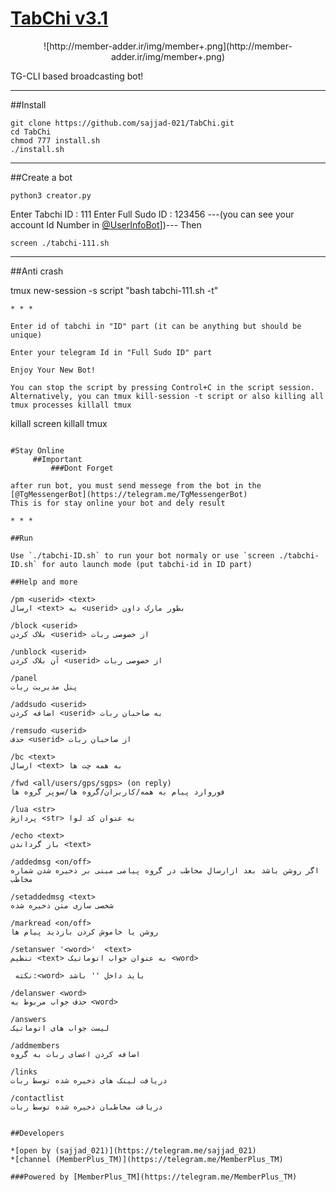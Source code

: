 # [TabChi v3.1](https://telegram.me/MemberPlus_tm)

<p align="center"> ![http://member-adder.ir/img/member+.png](http://member-adder.ir/img/member+.png)

TG-CLI based broadcasting bot!

*******************************************

  ##Install

```
git clone https://github.com/sajjad-021/TabChi.git
cd TabChi
chmod 777 install.sh
./install.sh
```

* * *
 
   ##Create a bot

```
python3 creator.py
```        
Enter Tabchi ID : 111
Enter Full Sudo ID : 123456    ---(you can see your account Id Number in [@UserInfoBot](https://telegram.me/userinfobot)])---
Then
```
screen ./tabchi-111.sh
```

* * * 
         
##Anti crash

tmux new-session -s script "bash tabchi-111.sh -t"
```        
* * *    

Enter id of tabchi in "ID" part (it can be anything but should be unique)

Enter your telegram Id in "Full Sudo ID" part

Enjoy Your New Bot!

You can stop the script by pressing Control+C in the script session. Alternatively, you can tmux kill-session -t script or also killing all tmux processes killall tmux

```
killall screen
killall tmux
```

#Stay Online
     ##Important
         ###Dont Forget

after run bot, you must send messege from the bot in the [@TgMessengerBot](https://telegram.me/TgMessengerBot)
This is for stay online your bot and dely result 

* * *

##Run
   
Use `./tabchi-ID.sh` to run your bot normaly or use `screen ./tabchi-ID.sh` for auto launch mode (put tabchi-id in ID part)

##Help and more

/pm <userid> <text>
ارسال <text> به <userid> بطور مارک داون

/block <userid>
بلاک کردن <userid> از خصوصی ربات

/unblock <userid>
آن بلاک کردن <userid> از خصوصی ربات

/panel
پنل مدیریت ربات

/addsudo <userid>
اضافه کردن <userid> به صاحبان ربات

/remsudo <userid>
حذف <userid> از صاحبان ربات

/bc <text>
ارسال <text> به همه چت ها

/fwd <all/users/gps/sgps> (on reply)
فوروارد پیام به همه/کاربران/گروه ها/سوپر گروه ها

/lua <str>
پردازش <str> به عنوان کد لوا

/echo <text>
باز گرداندن <text>

/addedmsg <on/off>
اگر روشن باشد بعد ازارسال مخاطب در گروه پیامی مبنی بر ذخیره شدن شماره مخاطب

/setaddedmsg <text>
شخصی سازی متن ذخیره شده

/markread <on/off>
⁧روشن یا خاموش کردن بازدید پیام ها

/setanswer '<word>'  <text>
تنظیم <text> به عنوان جواب اتوماتیک <word>

 نکته:‌<word> باید داخل '' باشد

/delanswer <word>
حذف جواب مربوط به <word>

/answers
لیست جواب های اتوماتیک

/addmembers
اضافه کردن اعضای ربات به گروه

/links
دریافت لینک های ذخیره شده توسط ربات

/contactlist
دریافت مخاطبان ذخیره شده توسط ربات


##Developers

*[open by (sajjad_021)](https://telegram.me/sajjad_021)
*[channel (MemberPlus_TM)](https://telegram.me/MemberPlus_TM)

###Powered by [MemberPlus_TM](https://telegram.me/MemberPlus_TM)

